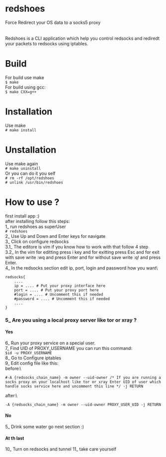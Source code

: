 # redshoes 
Force Redirect your OS data to a socks5 proxy
\
\
\
Redshoes is a CLI application which help you control redsocks and rediredt your packets to redsocks using iptables.

# Build
For build use make \
`$ make` \
For build using gcc: \
`$ make CXX=g++` 

# Installation
Use make  \
`# make install`

# Unstallation
Use make again \
`# make uninstall`\
Or you can do it you self\
`# rm -rf /opt/redshoes`\
`# unlink /usr/bin/redshoes`

# How to use ?
first install app :) \
after installing follow this steps:\
1_ run redshoes as superUser\
`# redshoes`\
2_ Use Up and Down and Enter keys for navigate\
3_ Click on configure redsocks\
3.1_ The editore is vim if you know how to work with that follow 4 step\
3.2_ In the vim for editting press i key and for exitting press Esc and for exit with save write :wq and press Enter and for without save write :q! and press Enter.\
4_ In the redsocks section edit ip, port, login and password how you want\
```
redsocks{
    ....
    ip = .... # Put your proxy interface here
    port = .... # Put your proxy port here
    #login = .... # Uncomment this if needed
    #password = .... # Uncomment this if needed
    ....
}
```
### 5_ Are you using a local proxy server like tor or xray ?
#### Yes 
6_ Run your proxy service on a special user.\
7_ Find UID of PROXY_USERNAME you can run this command: \
` $id -u PROXY_USERNAME `\
8_ Go to Configure iptables\
9_ Edit config file like this: \
before:\
```
#-A {redsocks_chain_name} -m owner --uid-owner /* If you are running a socks proxy on your localhost like tor or xray Enter UID of user which handle socks service here and uncomment this line */ -j RETURN
```
after:\
```
-A {redsocks_chain_name} -m owner --uid-owner PROXY_USER_UID -j RETURN
```
#### No
5_ Drink some water go next section :)

#### At th last
10_ Turn on redsocks and tunnel
11_ take care yourself 
